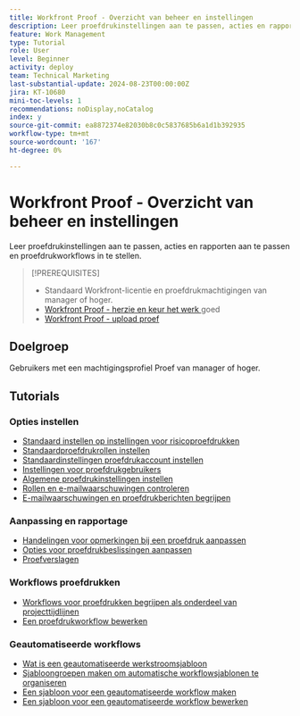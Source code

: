 ```yaml
---
title: Workfront Proof - Overzicht van beheer en instellingen
description: Leer proefdrukinstellingen aan te passen, acties en rapporten aan te passen en proefdrukworkflows in te stellen.
feature: Work Management
type: Tutorial
role: User
level: Beginner
activity: deploy
team: Technical Marketing
last-substantial-update: 2024-08-23T00:00:00Z
jira: KT-10680
mini-toc-levels: 1
recommendations: noDisplay,noCatalog
index: y
source-git-commit: ea8872374e82030b8c0c5837685b6a1d1b392935
workflow-type: tm+mt
source-wordcount: '167'
ht-degree: 0%

---
```



# Workfront Proof - Overzicht van beheer en instellingen

Leer proefdrukinstellingen aan te passen, acties en rapporten aan te passen en proefdrukworkflows in te stellen.

>[!PREREQUISITES]
>
>* Standaard Workfront-licentie en proefdrukmachtigingen van manager of hoger.
>* [ Workfront Proof - herzie en keur het werk ](https://experienceleague.adobe.com/?recommended=Workfront-L-1-2022.1.proof) goed
>* [ Workfront Proof - upload proef ](https://experienceleague.adobe.com/?recommended=Workfront-U-1-2022.2.proof)

## Doelgroep

Gebruikers met een machtigingsprofiel Proef van manager of hoger.

## Tutorials

### Opties instellen

* [Standaard instellen op instellingen voor risicoproefdrukken](/help/workfront-proof/administration-and-setup/set-default-at-risk-proof-settings.md)
* [Standaardproefdrukrollen instellen](/help/workfront-proof/administration-and-setup/set-default-proof-roles.md)
* [Standaardinstellingen proefdrukaccount instellen](/help/workfront-proof/administration-and-setup/set-up-default-proof-account-settings.md)
* [Instellingen voor proefdrukgebruikers](/help/workfront-proof/administration-and-setup/settings-for-proof-users.md)
* [Algemene proefdrukinstellingen instellen](/help/workfront-proof/administration-and-setup/setup-global-proof-settings.md)
* [Rollen en e-mailwaarschuwingen controleren](/help/workfront-proof/administration-and-setup/proof-roles-and-email-alerts.md)
* [E-mailwaarschuwingen en proefdrukberichten begrijpen](/help/workfront-proof/administration-and-setup/email-alert-vs-proof-notification.md)

### Aanpassing en rapportage

* [Handelingen voor opmerkingen bij een proefdruk aanpassen](/help/workfront-proof/administration-and-setup/customize-proof-comment-actions.md)
* [Opties voor proefdrukbeslissingen aanpassen](/help/workfront-proof/administration-and-setup/customize-proof-decision-options.md)
* [Proefverslagen](/help/workfront-proof/administration-and-setup/report-on-proofs.md)

### Workflows proefdrukken

* [Workflows voor proefdrukken begrijpen als onderdeel van projecttijdlijnen](/help/workfront-proof/proof-workflows/understand-and-create-proof-workflows.md)
* [Een proefdrukworkflow bewerken](/help/workfront-proof/proof-workflows/edit-a-proof-workflow.md)


### Geautomatiseerde workflows

* [Wat is een geautomatiseerde werkstroomsjabloon](/help/workfront-proof/administration-and-setup/what-is-an-automated-workflow-template.md)
* [Sjabloongroepen maken om automatische workflowsjablonen te organiseren](/help/workfront-proof/administration-and-setup/create-template-groups.md)
* [Een sjabloon voor een geautomatiseerde workflow maken](/help/workfront-proof/administration-and-setup/create-an-automated-workflow-template.md)
* [Een sjabloon voor een geautomatiseerde workflow bewerken](/help/workfront-proof/administration-and-setup/edit-an-automated-workflow-template.md)


